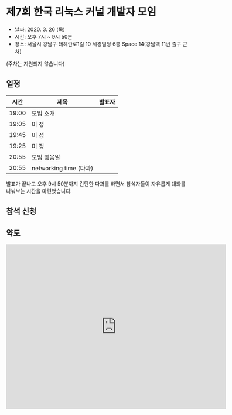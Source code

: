 # 제7회 한국 리눅스 커널 개발자 모임

* 날짜: 2020. 3. 26 (목)
* 시간: 오후 7시 ~ 9시 50분
* 장소: 서울시 강남구 테헤란로1길 10 세경빌딩 6층 Space 14(강남역 11번 출구 근처)

(주차는 지원되지 않습니다)

## 일정

| 시간 | 제목 | 발표자 |
|----|----|----|
| 19:00 | 모임 소개 | |
| 19:05 | 미 정 | |
| 19:45 | 미 정 | |
| 19:25 | 미 정 | |
| 20:55 | 모임 맺음말 | |
| 20:55 | networking time (다과) | |

발표가 끝나고 오후 9시 50분까지 간단한 다과를 하면서 참석자들이
자유롭게 대화를 나눠보는 시간을 마련했습니다.

## 참석 신청

## 약도

<iframe src="https://www.google.com/maps/embed?pb=!1m18!1m12!1m3!1d3165.3813068958966!2d127.0260237156785!3d37.49892393575433!2m3!1f0!2f0!3f0!3m2!1i1024!2i768!4f13.1!3m3!1m2!1s0x357ca159c6933cb5%3A0x86c77fee3208529c!2z7ISc7Jq47Yq567OE7IucIOqwleuCqOq1rCDsl63sgrzrj5kg7YWM7Zek656A66GcMeq4uCAxMA!5e0!3m2!1sko!2skr!4v1556861077691!5m2!1sko!2skr" width="600" height="450" frameborder="0" style="border:0" allowfullscreen></iframe>
